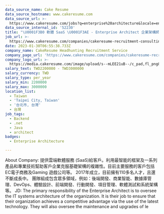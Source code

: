 ```yaml
---
data_source_name: Cake Resume
data_source_hostname: www.cakeresume.com
data_source_url: >-
  https://www.cakeresume.com/jobs?q=enterprise%20architecture&locale=en&range%5Bsalary_range%5D%5Bmin%5D=1000000
data_source_internal_id: '52230'
title: "\U0001F3B0 軟體 SaaS \U0001F3AE - Enterprise Architect 企業架構師 - TL"
job_url: >-
  https://www.cakeresume.com/companies/cakeresume-recruitment-consulting/jobs/7570c4
date: 2023-01-30T06:55:38.733Z
company_name: CakeResume Headhunting Recruitment Service
company_page_url: 'https://www.cakeresume.com/companies/cakeresume-recruitment-consulting'
company_logo_url: >-
  https://media.cakeresume.com/image/upload/s--mLEE21uB--/c_pad,fl_png8,h_200,w_200/v1620881212/vdbipassrdfr8omwzeq6.png
salary_text: TWD2200000 - TWD3000000
salary_currency: TWD
salary_type: per_year
salary_min: 2200000
salary_max: 3000000
location_list:
  - Taiwan
  - 'Taipei City, Taiwan'
  - '台北市, 台灣'
  - 台灣
job_tags:
  - Backend
  - .net
  - Java
  - architect
badges:
  - Enterprise Architecture

---
```


About Company: 提供雲端軟體服務 (SaaS)給客戶。利用最智能的框架及一系列產品和專業技術幫助客戶企業克服基礎架構的複雜性。目前主要服務的客戶包括EC電子商務及Gaming 遊戲公司等。 2017年成立，目前擁有110多名人才，且還不斷成長中。 團隊組成包含眾多領域，例如：後端開發、商業智能、數據庫管理、DevOps、體驗設計、前端開發、行動開發、項目管理、軟體測試和系統架構等。 JD: The primary responsibility of the Enterprise Architect is to oversee the IT systems architecture of the organization. It is their job to ensure that their organization achieves a competitive advantage via the use of the latest technology. They will also oversee the maintenance and upgrades of le